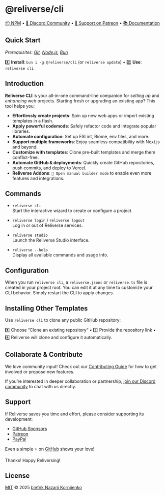 # @reliverse/cli

[📦 NPM](https://npmjs.com/@reliverse/cli) • [💬 Discord Community](https://discord.gg/Pb8uKbwpsJ) • [💖 Support on Patreon](https://patreon.com/blefnk) • [📚 Documentation](https://docs.reliverse.org/cli)

## Quick Start

_Prerequisites: [Git](https://git-scm.com/downloads), [Node.js](https://nodejs.org), [Bun](https://bun.sh)_

1️⃣ **Install**: `bun i -g @reliverse/cli` (or `reliverse update`) • 2️⃣ **Use**: `reliverse cli`

## Introduction

**Reliverse CLI** is your all-in-one command-line companion for _setting up_ and _enhancing_ web projects. Starting fresh or upgrading an existing app? This tool helps you:

- **Effortlessly create projects**: Spin up new web apps or import existing templates in a flash.  
- **Apply powerful codemods**: Safely refactor code and integrate popular libraries.  
- **Automate configuration**: Set up ESLint, Biome, env files, and more.  
- **Support multiple frameworks**: Enjoy seamless compatibility with Next.js and beyond.  
- **Customize with templates**: Clone pre-built templates and merge them conflict-free.  
- **Automate GitHub & deployments**: Quickly create GitHub repositories, push commits, and deploy to Vercel.  
- **Reliverse Addons**: `🔬 Open manual builder mode` to enable even more features and integrations.

## Commands

- `reliverse cli`  
  Start the interactive wizard to create or configure a project.

- `reliverse login` / `reliverse logout`  
  Log in or out of Reliverse services.

- `reliverse studio`  
  Launch the Reliverse Studio interface.

- `reliverse --help`  
  Display all available commands and usage info.

## Configuration

When you run `reliverse cli`, a `reliverse.jsonc` or `reliverse.ts` file is created in your project root. You can edit it at any time to customize your CLI behavior. Simply restart the CLI to apply changes.

## Installing Other Templates

Use `reliverse cli` to clone any public GitHub repository:

1️⃣ Choose “Clone an existing repository” • 3️⃣ Provide the repository link • 4️⃣ Reliverse will clone and configure it automatically.

## Collaborate & Contribute

We love community input! Check out our [Contributing Guide](https://docs.reliverse.org/intro/contributing/) for how to get involved or propose new features.

If you’re interested in deeper collaboration or partnership, [join our Discord community](https://discord.gg/Pb8uKbwpsJ) to chat with us directly.

## Support

If Reliverse saves you time and effort, please consider supporting its development:

- [GitHub Sponsors](https://github.com/sponsors/blefnk)  
- [Patreon](https://patreon.com/blefnk)  
- [PayPal](https://paypal.me/blefony)

Even a simple ⭐ on [GitHub](https://github.com/reliverse/cli) shows your love!

Thanks! Happy Reliversing!

## License

[MIT](LICENSE) © 2025 [blefnk Nazarii Korniienko](https://github.com/blefnk)
